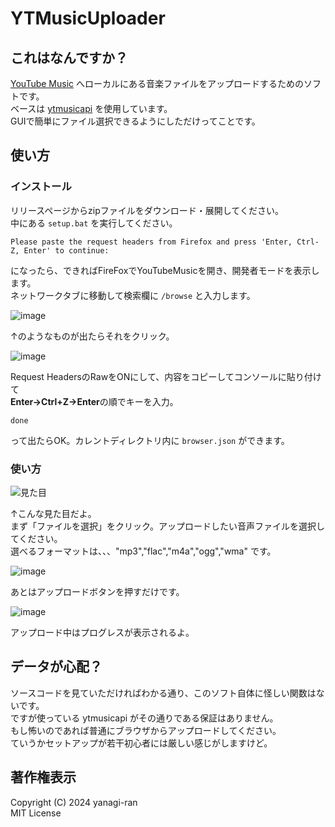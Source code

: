 # YTMusicUploader
## これはなんですか？
[YouTube Music](https://music.youtube.com) へローカルにある音楽ファイルをアップロードするためのソフトです。  
ベースは [ytmusicapi](https://ytmusicapi.readthedocs.io/en/stable/index.html) を使用しています。  
GUIで簡単にファイル選択できるようにしただけってことです。  
## 使い方
### インストール
リリースページからzipファイルをダウンロード・展開してください。  
中にある `setup.bat` を実行してください。  
```
Please paste the request headers from Firefox and press 'Enter, Ctrl-Z, Enter' to continue:
```

になったら、できればFireFoxでYouTubeMusicを開き、開発者モードを表示します。  
ネットワークタブに移動して検索欄に `/browse` と入力します。  

![image](https://github.com/yanagi-ran/YTMusicUploader/assets/163057636/a5cfecd9-d215-44ed-864d-f347a2fad890)

↑のようなものが出たらそれをクリック。  

![image](https://github.com/yanagi-ran/YTMusicUploader/assets/163057636/298efb4b-c0b8-4db1-ae5c-c20948dc94c8)

Request HeadersのRawをONにして、内容をコピーしてコンソールに貼り付けて  
**Enter→Ctrl+Z→Enter**の順でキーを入力。  
```
done
```

って出たらOK。カレントディレクトリ内に `browser.json` ができます。  
### 使い方

![見た目](https://github.com/yanagi-ran/YTMusicUploader/assets/163057636/4a738d20-1e28-4bfa-8bc2-63f0219fc191)

↑こんな見た目だよ。  
まず「ファイルを選択」をクリック。アップロードしたい音声ファイルを選択してください。  
選べるフォーマットは、、、"mp3","flac","m4a","ogg","wma" です。  

![image](https://github.com/yanagi-ran/YTMusicUploader/assets/163057636/c14e7d98-21f8-433d-b27d-6e4adf2dc7e6)

あとはアップロードボタンを押すだけです。  

![image](https://github.com/yanagi-ran/YTMusicUploader/assets/163057636/6fc11074-03b9-45a5-9c71-d52d35721f02)

アップロード中はプログレスが表示されるよ。  
## データが心配？
ソースコードを見ていただければわかる通り、このソフト自体に怪しい関数はないです。  
ですが使っている ytmusicapi がその通りである保証はありません。  
もし怖いのであれば普通にブラウザからアップロードしてください。  
ていうかセットアップが若干初心者には厳しい感じがしますけど。  
## 著作権表示
Copyright (C) 2024 yanagi-ran  
MIT License

